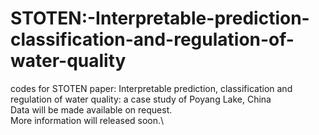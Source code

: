 # STOTEN:-Interpretable-prediction-classification-and-regulation-of-water-quality
codes for STOTEN paper: Interpretable prediction, classification and regulation of water quality: a case study of Poyang Lake, China\
Data will be made available on request. \
More information will released soon.\
